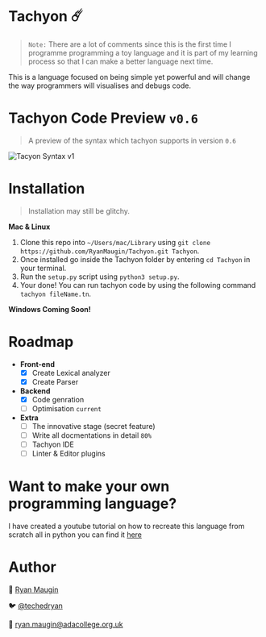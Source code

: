 # Tachyon ☄️

> `Note:` There are a lot of comments since this is the first time I programme programming a toy language and it is part of my learning process so that I can make a better language next time.

This is a language focused on being simple yet powerful and will change the way programmers will visualises and debugs code.

# Tachyon Code Preview `v0.6`

> A preview of the syntax which tachyon supports in version `0.6`

![Tacyon Syntax v1](./documentation/img/v1-syntax.png)

# Installation
> Installation may still be glitchy.

**Mac & Linux**
1. Clone this repo into `~/Users/mac/Library` using `git clone https://github.com/RyanMaugin/Tachyon.git Tachyon`.
2. Once installed go inside the Tachyon folder by entering `cd Tachyon` in your terminal.
3. Run the `setup.py` script using `python3 setup.py`.
4. Your done! You can run tachyon code by using the following command `tachyon fileName.tn`.

**Windows Coming Soon!**

# Roadmap
- **Front-end**
    - [x] Create Lexical analyzer
    - [x] Create Parser

- **Backend**
    - [x] Code genration
    - [ ] Optimisation `current`
    
- **Extra**
    - [ ] The innovative stage (secret feature)
    - [ ] Write all docmentations in detail `80%`
    - [ ] Tachyon IDE
    - [ ] Linter & Editor plugins
    
# Want to make your own programming language?
I have created a youtube tutorial on how to recreate this language from scratch all in python you can find it [here](https://www.youtube.com/playlist?list=PLP7hn9TNf1CEl8A8jQfZSRYcgUIqBhIJU)

# Author

🤖 [Ryan Maugin](https://ryanmaugin.github.io)

🐦 [@techedryan](https://www.twitter.com/techedryan)

📨 ryan.maugin@adacollege.org.uk
